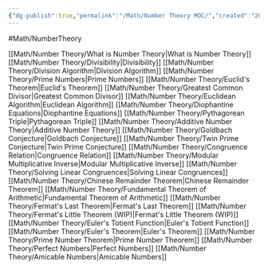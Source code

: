```yaml
---
{"dg-publish":true,"permalink":"/Math/Number Theory MOC/","created":"2024-11-02T16:04:55.556-04:00","updated":"2024-11-10T21:43:30.655-05:00"}
---
```


#Math/NumberTheory 

[[Math/Number Theory/What is Number Theory\|What is Number Theory]]
[[Math/Number Theory/Divisibility\|Divisibility]]
[[Math/Number Theory/Division Algorithm\|Division Algorithm]]
[[Math/Number Theory/Prime Numbers\|Prime Numbers]]
[[Math/Number Theory/Euclid's Theorem\|Euclid's Theorem]]
[[Math/Number Theory/Greatest Common Divisor\|Greatest Common Divisor]]
[[Math/Number Theory/Euclidean Algorithm\|Euclidean Algorithm]]
[[Math/Number Theory/Diophantine Equations\|Diophantine Equations]]
[[Math/Number Theory/Pythagorean Triple\|Pythagorean Triple]]
[[Math/Number Theory/Additive Number Theory\|Additive Number Theory]]
[[Math/Number Theory/Goldbach Conjecture\|Goldbach Conjecture]]
[[Math/Number Theory/Twin Prime Conjecture\|Twin Prime Conjecture]]
[[Math/Number Theory/Congruence Relation\|Congruence Relation]]
[[Math/Number Theory/Modular Multiplicative Inverse\|Modular Multiplicative Inverse]]
[[Math/Number Theory/Solving Linear Congruences\|Solving Linear Congruences]]
[[Math/Number Theory/Chinese Remainder Theorem\|Chinese Remainder Theorem]]
[[Math/Number Theory/Fundamental Theorem of Arithmetic\|Fundamental Theorem of Arithmetic]]
[[Math/Number Theory/Fermat's Last Theorem\|Fermat's Last Theorem]]
[[Math/Number Theory/Fermat's Little Theorem (WIP)\|Fermat's Little Theorem (WIP)]]
[[Math/Number Theory/Euler's Totient Function\|Euler's Totient Function]]
[[Math/Number Theory/Euler's Theorem\|Euler's Theorem]]
[[Math/Number Theory/Prime Number Theorem\|Prime Number Theorem]]
[[Math/Number Theory/Perfect Numbers\|Perfect Numbers]]
[[Math/Number Theory/Amicable Numbers\|Amicable Numbers]]
